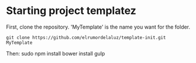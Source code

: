 # Starting project templatez

First, clone the repository. 'MyTemplate' is the name you want for the folder.

    git clone https://github.com/elrumordelaluz/template-init.git MyTemplate

Then:
    sudo npm install
    bower install
    gulp

